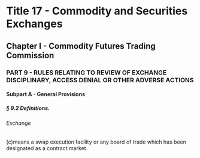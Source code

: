 
# Title 17 - Commodity and Securities Exchanges
## Chapter I - Commodity Futures Trading Commission
### PART 9 - RULES RELATING TO REVIEW OF EXCHANGE DISCIPLINARY, ACCESS DENIAL OR OTHER ADVERSE ACTIONS
#### Subpart A - General Provisions
##### § 9.2 Definitions.
###### Exchange

(c)means a swap execution facility or any board of trade which has been designated as a contract market.
